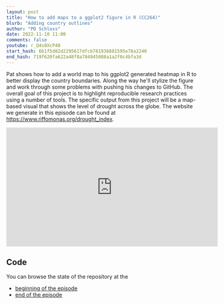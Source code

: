 ```yaml
---
layout: post
title: "How to add maps to a ggplot2 figure in R (CC264)"
blurb: "Adding country outlines"
author: "PD Schloss"
date: 2022-11-10 11:00
comments: false
youtube: r_Q4s0XcP40
start_hash: 6b1f5d82d2295617dfcb781936881595e78a2240
end_hash: 719f620fa622a48f8a784945088a1a2f0c4bfa3d
---
```


Pat shows how to add a world map to his ggplot2 generated heatmap in R to better display the country boundaries. Along the way he'll stylize the figure and work through some problems with pushing his changes to GitHub. The overall goal of this project is to highlight reproducible research practices using a number of tools. The specific output from this project will be a map-based visual that shows the level of drought across the globe. The website we generate in this episode can be found at https://www.riffomonas.org/drought_index.

<iframe style="margin: 0 auto;display:block;" width="560" height="315" src="https://www.youtube.com/embed/{{ page.youtube }}" frameborder="0" allow="accelerometer; autoplay; encrypted-media; gyroscope; picture-in-picture" allowfullscreen></iframe>

## Code

You can browse the state of the repository at the

* [beginning of the episode](https://github.com/riffomonas/drought_index/tree/{{page.start_hash}})
* [end of the episode](https://github.com/riffomonas/drought_index/tree/{{page.end_hash}})
